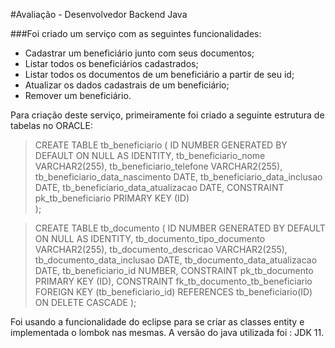 #Avaliação - Desenvolvedor Backend Java


###Foi criado um serviço com as seguintes funcionalidades:

- Cadastrar um beneficiário junto com seus documentos;
- Listar todos os beneficiários cadastrados;
- Listar todos os documentos de um beneficiário a partir de seu id;
- Atualizar os dados cadastrais de um beneficiário;
- Remover um beneficiário.



Para criação deste serviço, primeiramente foi criado a seguinte estrutura de tabelas no ORACLE:

>CREATE TABLE tb_beneficiario (
    ID NUMBER GENERATED BY DEFAULT ON NULL AS IDENTITY,
    tb_beneficiario_nome VARCHAR2(255),
	tb_beneficiario_telefone VARCHAR2(255),
    tb_beneficiario_data_nascimento DATE,
    tb_beneficiario_data_inclusao DATE,
	tb_beneficiario_data_atualizacao DATE,
    CONSTRAINT pk_tb_beneficiario PRIMARY KEY (ID)	    
);

>CREATE TABLE tb_documento (
    ID NUMBER GENERATED BY DEFAULT ON NULL AS IDENTITY,
    tb_documento_tipo_documento VARCHAR2(255),
	tb_documento_descricao VARCHAR2(255),
    tb_documento_data_inclusao DATE,
	tb_documento_data_atualizacao DATE,
	tb_beneficiario_id NUMBER,
    CONSTRAINT pk_tb_documento PRIMARY KEY (ID),
    CONSTRAINT fk_tb_documento_tb_beneficiario
        FOREIGN KEY (tb_beneficiario_id)
        REFERENCES tb_beneficiario(ID)
        ON DELETE CASCADE
);


 Foi usando a funcionalidade do eclipse  para se criar as classes entity e implementada o lombok nas mesmas.
 A versão do java utilizada foi : JDK 11.


